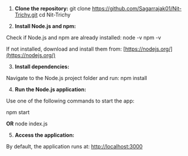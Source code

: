 1. **Clone the repository:**
  git clone https://github.com/Sagarrajak01/Nit-Trichy.git
  cd Nit-Trichy

2. **Install Node.js and npm:**
  
  Check if Node.js and npm are already installed:
  node -v
  npm -v

  If not installed, download and install them from:
  [https://nodejs.org/](https://nodejs.org/)

3. **Install dependencies:**
  
  Navigate to the Node.js project folder and run:
  npm install

4. **Run the Node.js application:**

  Use one of the following commands to start the app:
  
  npm start
  
  **OR**
  node index.js

5. **Access the application:**

  By default, the application runs at:
  [http://localhost:3000](http://localhost:3000)
